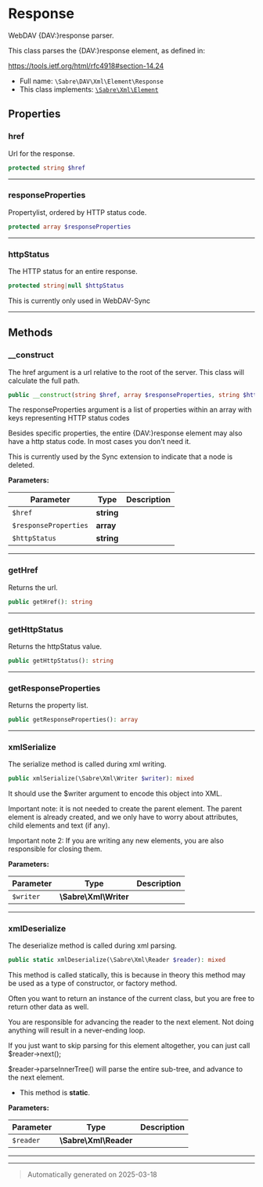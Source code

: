
# Response

WebDAV {DAV:}response parser.

This class parses the {DAV:}response element, as defined in:

https://tools.ietf.org/html/rfc4918#section-14.24

* Full name: `\Sabre\DAV\Xml\Element\Response`
* This class implements:
[`\Sabre\Xml\Element`](../../../Xml/Element.md)



## Properties


### href

Url for the response.

```php
protected string $href
```






***

### responseProperties

Propertylist, ordered by HTTP status code.

```php
protected array $responseProperties
```






***

### httpStatus

The HTTP status for an entire response.

```php
protected string|null $httpStatus
```

This is currently only used in WebDAV-Sync




***

## Methods


### __construct

The href argument is a url relative to the root of the server. This
class will calculate the full path.

```php
public __construct(string $href, array $responseProperties, string $httpStatus = null): mixed
```

The responseProperties argument is a list of properties
within an array with keys representing HTTP status codes

Besides specific properties, the entire {DAV:}response element may also
have a http status code.
In most cases you don't need it.

This is currently used by the Sync extension to indicate that a node is
deleted.






**Parameters:**

| Parameter | Type | Description |
|-----------|------|-------------|
| `$href` | **string** |  |
| `$responseProperties` | **array** |  |
| `$httpStatus` | **string** |  |





***

### getHref

Returns the url.

```php
public getHref(): string
```












***

### getHttpStatus

Returns the httpStatus value.

```php
public getHttpStatus(): string
```












***

### getResponseProperties

Returns the property list.

```php
public getResponseProperties(): array
```












***

### xmlSerialize

The serialize method is called during xml writing.

```php
public xmlSerialize(\Sabre\Xml\Writer $writer): mixed
```

It should use the $writer argument to encode this object into XML.

Important note: it is not needed to create the parent element. The
parent element is already created, and we only have to worry about
attributes, child elements and text (if any).

Important note 2: If you are writing any new elements, you are also
responsible for closing them.






**Parameters:**

| Parameter | Type | Description |
|-----------|------|-------------|
| `$writer` | **\Sabre\Xml\Writer** |  |





***

### xmlDeserialize

The deserialize method is called during xml parsing.

```php
public static xmlDeserialize(\Sabre\Xml\Reader $reader): mixed
```

This method is called statically, this is because in theory this method
may be used as a type of constructor, or factory method.

Often you want to return an instance of the current class, but you are
free to return other data as well.

You are responsible for advancing the reader to the next element. Not
doing anything will result in a never-ending loop.

If you just want to skip parsing for this element altogether, you can
just call $reader->next();

$reader->parseInnerTree() will parse the entire sub-tree, and advance to
the next element.

* This method is **static**.




**Parameters:**

| Parameter | Type | Description |
|-----------|------|-------------|
| `$reader` | **\Sabre\Xml\Reader** |  |





***


***
> Automatically generated on 2025-03-18
